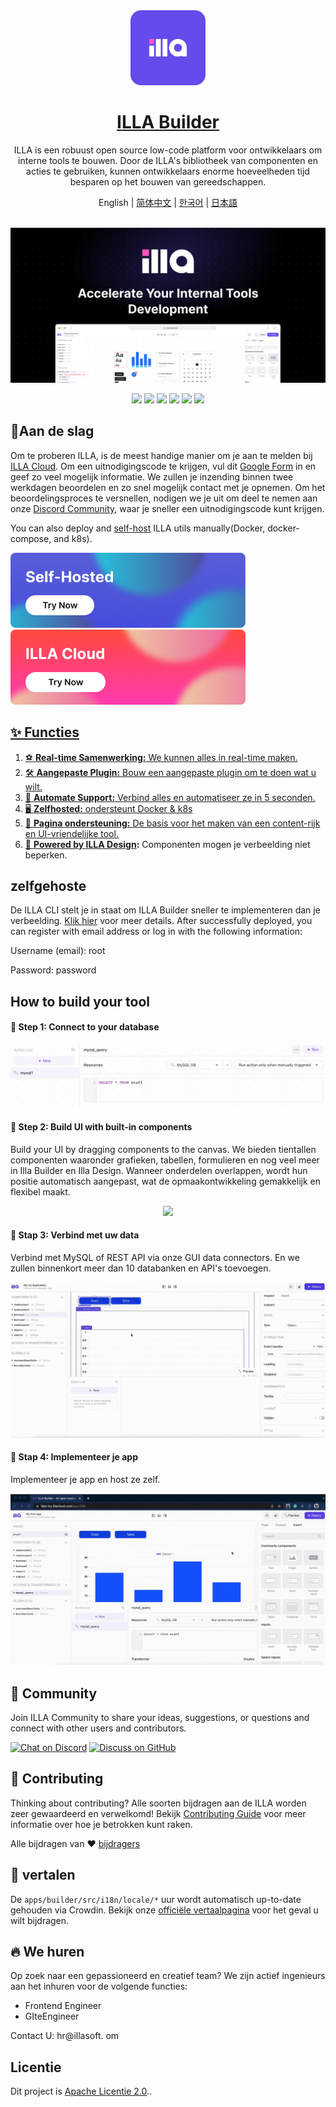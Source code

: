 <div align="center">
  <a href="https://cloud.illacloud.com/">
    <img alt="ILLA ontwerplogo" width="120px" height="120px" src="https://github.com/illacloud/.github/blob/main/assets/images/illa-logo.svg"/>
  </a>
</div>

<h1 align="center"><a href="https://cloud.illacloud.com/">ILLA Builder</a> </h1>

<p align="center">ILLA is een robuust open source low-code platform voor ontwikkelaars om interne tools te bouwen. Door de ILLA's bibliotheek van componenten en acties te gebruiken, kunnen ontwikkelaars enorme hoeveelheden tijd besparen op het bouwen van gereedschappen. </p>

<div align="center">
English | <a href="https://github.com/illacloud/illa-builder/blob/main/README-CN.md">简体中文</a> | <a href="https://github.com/illacloud/illa-builder/blob/main/README-KR.md">한국어</a> | <a href="https://github.com/illacloud/illa-builder/blob/main/README-JP.md">日本語</a>
</div>

<br>
<p align="center">
<a href="https://cloud.illacloud.com/">
  <img src="https://github.com/illacloud/.github/blob/main/assets/images/github-home.png">
</a>
</p>


<p align="center">
  <a href="https://discord.gg/illacloud"><img src="https://img.shields.io/badge/chat-Discord-7289DA?logo=discord" height=18></a>
  <a href="https://twitter.com/illacloudHQ"><img src="https://img.shields.io/badge/Twitter-1DA1F2?logo=twitter&logoColor=white" height=18></a>
  <a href="https://github.com/orgs/illacloud/discussions"><img src="https://img.shields.io/badge/discussions-GitHub-333333?logo=github" height=18></a>
  <a title="Crowdin" target="_blank" href="https://crowdin.com/project/illa-builder"><img src="https://badges.crowdin.net/illa-builder/localized.svg"  height=18></a>
  <a href="./LICENSE"><img src="https://img.shields.io/github/license/illacloud/illa-builder" height=18></a>
  <a href="./CONTRIBUTING.md"><img src="https://badgen.net/badge/PRs/Welcome/green?icon=storybook" height=18></a>
</p>

## 🚀Aan de slag
Om te proberen ILLA, is de meest handige manier om je aan te melden bij [ILLA Cloud](https://cloud.illacloud.com/). Om een uitnodigingscode te krijgen, vul dit [Google Form](https://forms.gle/XFRSUc3yFpzbCdcWA) in en geef zo veel mogelijk informatie. We zullen je inzending binnen twee werkdagen beoordelen en zo snel mogelijk contact met je opnemen. Om het beoordelingsproces te versnellen, nodigen we je uit om deel te nemen aan onze [Discord Community](https://discord.gg/illacloud), waar je sneller een uitnodigingscode kunt krijgen.

You can also deploy and [self-host](https://github.com/illacloud/illa-builder#self-hosted) ILLA utils manually(Docker, docker-compose, and k8s).

<p>
  <a href="https://www.illacloud.com/en-US/docs/deploy-introduction"><img src="https://github.com/illacloud/.github/blob/main/assets/images/selfhost.png" height=120 />
  <a href="https://cloud.illacloud.com/"><img src="https://raw.githubusercontent.com/illacloud/.github/main/assets/images/ILLA%20Cloud.png" height=120 />
</p>

## ✨ Functies

1. ⚽ **Real-time Samenwerking:** We kunnen alles in real-time maken.
2. 🛠️ **Aangepaste Plugin:** Bouw een aangepaste plugin om te doen wat u wilt.
3. 🤖 **Automate Support:** Verbind alles en automatiseer ze in 5 seconden.
4. 🖥️ **Zelfhosted:** ondersteunt Docker & k8s
5. 📝 **Pagina ondersteuning:** De basis voor het maken van een content-rijk en UI-vriendelijke tool.
6. 🎨 **Powered by [ILLA Design](https://github.com/illacloud/illa-design):** Componenten mogen je verbeelding niet beperken.

## zelfgehoste

De ILLA CLI stelt je in staat om ILLA Builder sneller te implementeren dan je verbeelding. [Klik hier](https://www.illacloud.com/docs/illa-cli) voor meer details. After successfully deployed, you can register with email address or log in with the following information:
<p align="left">Username (email): root</p>
<p align="left">Password: password</p>

## How to build your tool

#### 🎯 Step 1: Connect to your database
<p align="center">
  <a href="https://cloud.illacloud.com/">
    <img src="https://github.com/illacloud/.github/blob/main/assets/images/sql.jpeg">
  </a>
</p>

#### 🎨 Step 2: Build UI with built-in components
Build your UI by dragging components to the canvas. We bieden tientallen componenten waaronder grafieken, tabellen, formulieren en nog veel meer in Illa Builder en Illa Design. Wanneer onderdelen overlappen, wordt hun positie automatisch aangepast, wat de opmaakontwikkeling gemakkelijk en flexibel maakt.

<p align="center">
  <a href="https://cloud.illacloud.com/">
    <img src="https://github.com/illacloud/.github/blob/main/assets/images/edit-ui-with-components.gif">
  </a>
</p>

#### 🔌 Stap 3: Verbind met uw data
Verbind met MySQL of REST API via onze GUI data connectors. En we zullen binnenkort meer dan 10 databanken en API's toevoegen.
<p align="center">
  <a href="https://cloud.illacloud.com/">
    <img src="https://github.com/illacloud/.github/blob/main/assets/images/connect-your-data.gif">
  </a>
</p>

#### 🚀 Stap 4: Implementeer je app
Implementeer je app en host ze zelf.
<p align="center">
  <a href="https://cloud.illacloud.com/">
    <img src="https://github.com/illacloud/.github/blob/main/assets/images/deploy.gif">
  </a>
</p>

## 💬 Community

Join ILLA Community to share your ideas, suggestions, or questions and connect with other users and contributors.

[![Chat on Discord](https://img.shields.io/badge/chat-Discord-7289DA?logo=discord)](https://discord.gg/illacloud)   [![Discuss on GitHub](https://img.shields.io/badge/discussions-GitHub-333333?logo=github)](https://github.com/orgs/illacloud/discussions)

## 🌱 Contributing

Thinking about contributing? Alle soorten bijdragen aan de ILLA worden zeer gewaardeerd en verwelkomd! Bekijk [Contributing Guide](./CONTRIBUTING.md) voor meer informatie over hoe je betrokken kunt raken.
<p>Alle bijdragen van ❤️  <a href="https://github.com/illacloud/illa-builder/graphs/contributors">bijdragers</a></p>

## 📢 vertalen

De `apps/builder/src/i18n/locale/*` uur wordt automatisch up-to-date gehouden via Crowdin. Bekijk onze [officiële vertaalpagina](https://crowdin.com/project/illa-builder) voor het geval u wilt bijdragen.

## 🔥 We huren

Op zoek naar een gepassioneerd en creatief team? We zijn actief ingenieurs aan het inhuren voor de volgende functies:

- Frontend Engineer
- GIteEngineer

Contact U: hr@illasoft. om

## Licentie

Dit project is [Apache Licentie 2.0](./LICENSE)..
